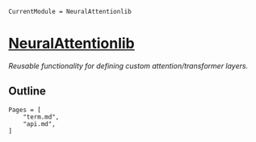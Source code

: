 ```@meta
CurrentModule = NeuralAttentionlib
```

# [NeuralAttentionlib](https://github.com/chengchingwen/NeuralAttentionlib.jl)

*Reusable functionality for defining custom attention/transformer layers.*


## Outline

```@contents
Pages = [
	"term.md",
	"api.md",
]
```




